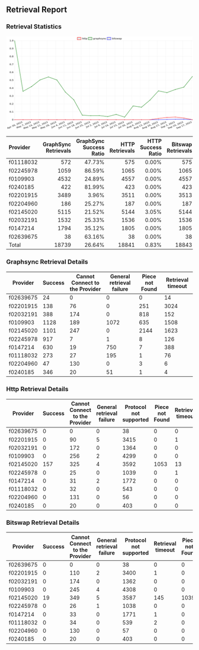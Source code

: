 ## Retrieval Report
### Retrieval Statistics
<img src="https://raw.githubusercontent.com/data-preservation-programs/filplus-checker-assets/main/filecoin-project/filecoin-plus-large-datasets/issues/1039/1695008101418.png"/>

| Provider  | GraphSync Retrievals | GraphSync Success Ratio | HTTP Retrievals | HTTP Success Ratio | Bitswap Retrievals | Bitswap Success Ratio |
| :-------- | -------------------: | ----------------------: | --------------: | -----------------: | -----------------: | --------------------: |
| f01118032 |                  572 |                  47.73% |             575 |              0.00% |                575 |                 0.00% |
| f02245978 |                 1059 |                  86.59% |            1065 |              0.00% |               1065 |                 0.00% |
| f0109903  |                 4532 |                  24.89% |            4557 |              0.00% |               4557 |                 0.00% |
| f0240185  |                  422 |                  81.99% |             423 |              0.00% |                423 |                 0.00% |
| f02201915 |                 3489 |                   3.96% |            3511 |              0.00% |               3513 |                 0.00% |
| f02204960 |                  186 |                  25.27% |             187 |              0.00% |                187 |                 0.00% |
| f02145020 |                 5115 |                  21.52% |            5144 |              3.05% |               5144 |                 0.37% |
| f02032191 |                 1532 |                  25.33% |            1536 |              0.00% |               1536 |                 0.00% |
| f0147214  |                 1794 |                  35.12% |            1805 |              0.00% |               1805 |                 0.00% |
| f02639675 |                   38 |                  63.16% |              38 |              0.00% |                 38 |                 0.00% |
| Total     |                18739 |                  26.64% |           18841 |              0.83% |              18843 |                 0.10% |

### Graphsync Retrieval Details
| Provider  | Success | Cannot Connect to the Provider | General retrieval failure | Piece not Found | Retrieval timeout |
| --------- | ------- | ------------------------------ | ------------------------- | --------------- | ----------------- |
| f02639675 | 24      | 0                              | 0                         | 0               | 14                |
| f02201915 | 138     | 76                             | 0                         | 251             | 3024              |
| f02032191 | 388     | 174                            | 0                         | 818             | 152               |
| f0109903  | 1128    | 189                            | 1072                      | 635             | 1508              |
| f02145020 | 1101    | 247                            | 0                         | 2144            | 1623              |
| f02245978 | 917     | 7                              | 1                         | 8               | 126               |
| f0147214  | 630     | 19                             | 750                       | 7               | 388               |
| f01118032 | 273     | 27                             | 195                       | 1               | 76                |
| f02204960 | 47      | 130                            | 0                         | 3               | 6                 |
| f0240185  | 346     | 20                             | 51                        | 1               | 4                 |

### Http Retrieval Details
| Provider  | Success | Cannot Connect to the Provider | General retrieval failure | Protocol not supported | Piece not Found | Retrieval timeout |
| --------- | ------- | ------------------------------ | ------------------------- | ---------------------- | --------------- | ----------------- |
| f02639675 | 0       | 0                              | 0                         | 38                     | 0               | 0                 |
| f02201915 | 0       | 90                             | 5                         | 3415                   | 0               | 1                 |
| f02032191 | 0       | 172                            | 0                         | 1364                   | 0               | 0                 |
| f0109903  | 0       | 256                            | 2                         | 4299                   | 0               | 0                 |
| f02145020 | 157     | 325                            | 4                         | 3592                   | 1053            | 13                |
| f02245978 | 0       | 25                             | 0                         | 1039                   | 0               | 1                 |
| f0147214  | 0       | 31                             | 2                         | 1772                   | 0               | 0                 |
| f01118032 | 0       | 32                             | 0                         | 543                    | 0               | 0                 |
| f02204960 | 0       | 131                            | 0                         | 56                     | 0               | 0                 |
| f0240185  | 0       | 20                             | 0                         | 403                    | 0               | 0                 |

### Bitswap Retrieval Details
| Provider  | Success | Cannot Connect to the Provider | General retrieval failure | Protocol not supported | Retrieval timeout | Piece not Found |
| --------- | ------- | ------------------------------ | ------------------------- | ---------------------- | ----------------- | --------------- |
| f02639675 | 0       | 0                              | 0                         | 38                     | 0                 | 0               |
| f02201915 | 0       | 110                            | 2                         | 3400                   | 1                 | 0               |
| f02032191 | 0       | 174                            | 0                         | 1362                   | 0                 | 0               |
| f0109903  | 0       | 245                            | 4                         | 4308                   | 0                 | 0               |
| f02145020 | 19      | 349                            | 5                         | 3587                   | 145               | 1039            |
| f02245978 | 0       | 26                             | 1                         | 1038                   | 0                 | 0               |
| f0147214  | 0       | 33                             | 0                         | 1771                   | 1                 | 0               |
| f01118032 | 0       | 34                             | 0                         | 539                    | 2                 | 0               |
| f02204960 | 0       | 130                            | 0                         | 57                     | 0                 | 0               |
| f0240185  | 0       | 20                             | 0                         | 403                    | 0                 | 0               |
